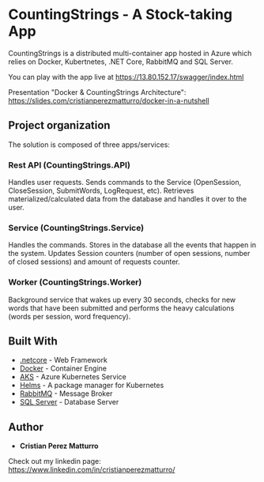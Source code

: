 # CountingStrings - A Stock-taking App

CountingStrings is a distributed multi-container app hosted in Azure which relies on Docker, Kubertnetes,
.NET Core, RabbitMQ and SQL Server.

You can play with the app live at https://13.80.152.17/swagger/index.html

Presentation "Docker & CountingStrings Architecture": https://slides.com/cristianperezmatturro/docker-in-a-nutshell

## Project organization

The solution is composed of three apps/services:

### Rest API (CountingStrings.API)
Handles user requests. Sends commands to the Service (OpenSession, CloseSession, SubmitWords, LogRequest, etc).
Retrieves materialized/calculated data from the database and handles it over to the user.

### Service (CountingStrings.Service)
Handles the commands. Stores in the database all the events that happen in the system. Updates Session counters (number of open sessions, number of closed sessions) and amount of requests counter.

### Worker (CountingStrings.Worker)
Background service that wakes up every 30 seconds, checks for new words that have been submitted and performs the heavy calculations (words per session, word frequency).

## Built With

* [.netcore](https://dotnet.github.io/) - Web Framework
* [Docker](https://www.docker.com/) - Container Engine
* [AKS](https://azure.microsoft.com/en-us/services/kubernetes-service/) - Azure Kubernetes Service
* [Helms](https://helm.sh/) - A package manager for Kubernetes
* [RabbitMQ](https://www.rabbitmq.com/) - Message Broker
* [SQL Server](https://www.microsoft.com/en-us/sql-server/sql-server-2017) - Database Server

## Author

* **Cristian Perez Matturro** 

Check out my linkedin page: https://www.linkedin.com/in/cristianperezmatturro/
